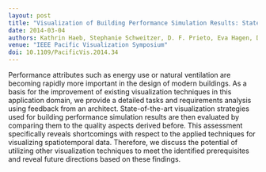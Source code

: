 ```yaml
---
layout: post
title: "Visualization of Building Performance Simulation Results: State-of-the-Art and Future Directions"
date: 2014-03-04
authors: Kathrin Haeb, Stephanie Schweitzer, D. F. Prieto, Eva Hagen, D. Engel, M. Böttinger & Inga Scheler
venue: "IEEE Pacific Visualization Symposium"
doi: 10.1109/PacificVis.2014.34
---
```

Performance attributes such as energy use or natural ventilation are becoming rapidly more important in the design of modern buildings. As a basis for the improvement of existing visualization techniques in this application domain, we provide a detailed tasks and requirements analysis using feedback from an architect. State-of-the-art visualization strategies used for building performance simulation results are then evaluated by comparing them to the quality aspects derived before. This assessment specifically reveals shortcomings with respect to the applied techniques for visualizing spatiotemporal data. Therefore, we discuss the potential of utilizing other visualization techniques to meet the identified prerequisites and reveal future directions based on these findings.
